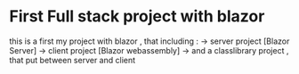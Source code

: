 # First Full stack project with blazor
 this is a first my project with blazor , that including :  -> server project [Blazor Server]  -> client project [Blazor webassembly]  -> and a classlibrary project , that put between server and client
